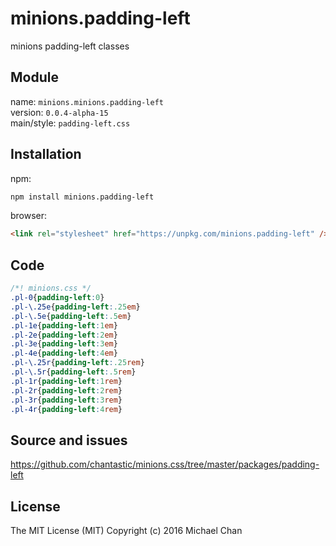 # minions.padding-left
minions padding-left classes

## Module
name: `minions.minions.padding-left`  
version: `0.0.4-alpha-15`  
main/style: `padding-left.css`  

## Installation
npm:
```bash
npm install minions.padding-left
```

browser:
```html
<link rel="stylesheet" href="https://unpkg.com/minions.padding-left" />
```

## Code
```css
/*! minions.css */
.pl-0{padding-left:0}
.pl-\.25e{padding-left:.25em}
.pl-\.5e{padding-left:.5em}
.pl-1e{padding-left:1em}
.pl-2e{padding-left:2em}
.pl-3e{padding-left:3em}
.pl-4e{padding-left:4em}
.pl-\.25r{padding-left:.25rem}
.pl-\.5r{padding-left:.5rem}
.pl-1r{padding-left:1rem}
.pl-2r{padding-left:2rem}
.pl-3r{padding-left:3rem}
.pl-4r{padding-left:4rem}

```

## Source and issues

https://github.com/chantastic/minions.css/tree/master/packages/padding-left

## License

The MIT License (MIT)
Copyright (c) 2016 Michael Chan